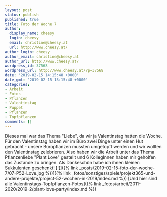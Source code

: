 ```yaml
---
layout: post
status: publish
published: true
title: Foto der Woche 7
author:
  display_name: cheesy
  login: cheesy
  email: christine@cheesy.at
  url: http://www.cheesy.at/
author_login: cheesy
author_email: christine@cheesy.at
author_url: http://www.cheesy.at/
wordpress_id: 37568
wordpress_url: http://www.cheesy.at/?p=37568
date: '2019-02-15 14:15:48 +0000'
date_gmt: '2019-02-15 13:15:48 +0000'
categories:
- Arbeit
- Fotos
- Pflanzen
- Valentinstag
- Puppet
- Pflanzen
- Topfpflanzen
comments: []
---
```

Dieses mal war das Thema "Liebe", da wir ja Valentinstag hatten die Woche. Für den Valentinstag haben wir im Büro zwei Dinge unter einen Hut gebracht - unsere Büropflanzen mussten umgetopft werden und wir wollten den Valentinstag zelebrieren. Also haben wir die Arbeit unter das Thema Pflanzenliebe "Plant Love" gestellt und 6 KollegInnen haben mir geholfen das Zustande zu bringen. Als Dankeschön habe ich ihnen kleinen Sukkulenten geschenkt!
[![]({% link _posts/2019-02-15-foto-der-woche-7/07-P52-Love.jpg %})]({% link _fotos/sonstiges/spiele/projekt365-und-andere-projekte/project-52-wochen-in-2019/index.md %})
[Und hier sind alle Valentinstags-Topfpflanzen-Fotos]({% link _fotos/arbeit/2011-2020/2019-2/plant-love-party/index.md %})
